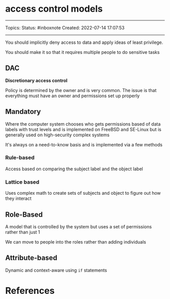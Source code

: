 # access control models
---
Topics:
Status: #inboxnote
Created: 2022-07-14 17:07:53

---

You should implicitly deny access to data and apply ideas of least privilege.

You should make it so that it requires multiple people to do sensitive tasks

## DAC

**Discretionary access control**

Policy is determined by the owner and is very common. The issue is that everything must have an owner and permissions set up properly

## Mandatory

Where the computer system chooses who gets permissions based of data labels with trust levels and is implemented on FreeBSD and SE-Linux but is generally used on high-security complex systems

It's always on a need-to-know basis and is implemented via a few methods

### Rule-based

Access based on comparing the subject label and the object label

### Lattice based

Uses complex math to create sets of subjects and object to figure out how they interact

## Role-Based

A model that is controlled by the system but uses a set of permissions rather than just 1

We can move to people into the roles rather than adding individuals

## Attribute-based

Dynamic and context-aware using `if` statements

# References

